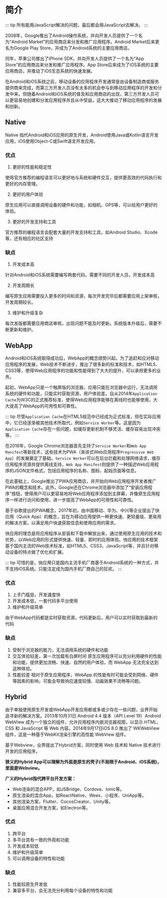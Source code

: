 # 简介
::: tip
所有能用JavaScript解决的问题，最后都会用JavaScript去解决。
:::

2008年，Google推出了Android操作系统，并向开发人员提供了一个名为“Android Market”的应用商店来分发和推广应用程序。Android Market后来更名为Google Play Store，并成为了Android系统的主要应用商店。

同年，苹果公司推出了iPhone SDK，并向开发人员提供了一个名为“App Store”的应用商店来分发和推广应用程序。App Store后来成为了iOS系统的主要应用商店，并推动了iOS生态系统的快速发展。

在Android和iOS系统之前，移动设备的应用程序开发通常是由设备制造商或服务提供商来完成，而第三方开发人员没有太多的机会参与到移动应用程序的开发和分发中来。但随着Android和iOS系统的普及和应用商店的出现，第三方开发人员可以更容易地创建和分发应用程序并且从中受益，这大大推动了移动应用程序的发展和创新。

## Native
Native 指代Android和iOS应用的原生开发，Android使用Java或Kotlin语言开发应用，iOS使用Object-C或Swift语言开发应用。

### 优点
1. 更好的性能和稳定性

  使用官方推荐的编程语言可以更好地与系统和硬件交互，提供更高效的代码执行和更好的内存管理。
  
2. 更好的用户体验

  原生应用可以直接调用设备的硬件和功能，如相机、GPS等，可以给用户更好的体验。

3. 更好的开发支持和工具

  官方推荐的编程语言会配套大量的开发支持和工具，如Android Studio、Xcode等，还有相应的社区支持

### 缺点
1. 开发成本高

  针对Android和iOS系统需要编写两套代码，需要不同的开发人员，开发成本高

2. 开发周期长

编写原生应用需要投入更多的时间和资源，每次开发完毕后都需要应用上架审核，开发周期较长。

3. 维护和升级复杂

每次发版都需要应用商店审核，出现问题不能及时更新。系统版本升级后，需要不断更新和维护。


## WebApp
Android和iOS系统取得成功后，WebApp的概念顺势兴起。为了追赶和应对移动应用程序的发展，Web技术不断进步，推出了很多新的标准和技术，如HTML5、CSS3等，使得Web应用程序的功能和性能得到了大大的提升，可以承担更多的业务。

起初，WebApp只是一个触屏版的浏览器，应用只能在浏览器中运行，无法调用系统的硬件和功能，只能实时获取资源，用户体验差。自从2014年`Application Cache`为W3C的正式推荐标准，使得Web应用程序能够在离线时也能够使用，大大提高了WebApp的可用性和可靠性。

::: tip
尽管`Application Cache`在HTML5规范中已经成为正式标准，但在实际应用中，它已经逐渐被其他技术所取代，例如`Service Worker`等。这是因为`Application Cache`存在一些问题，如缓存更新机制不够灵活、缓存容易出现冲突等。
:::

在2016年，Google Chrome浏览器首先支持了`Service Worker`和`Web App Manifest`等新技术，这些技术为PWA（渐进式Web应用程序`Progressive Web App`）的发展奠定了基础。`Service Worker`可以在后台拦截和处理网络请求，缓存应用程序资源并提供离线支持，`Web App Manifest`则提供了一种描述Web应用程序的JSON文件格式，包括应用程序的名称、图标、起始页面等信息。

在此基础上，Google推出了PWA应用商店，并开始向Web应用程序开发者推广PWA的概念和技术。此外，Google还在Chrome浏览器中添加了“安装应用程序”按钮，使得用户可以更容易地将Web应用程序添加到主屏幕，并像原生应用程序一样进行访问和使用，进一步提高了WebApp的可用性和可靠性。

基于谷歌提出的PWA概念，2017年初，由中国移动、华为、中兴等企业提出了快应用（Quick App）的概念，旨在为移动应用提供一种更快速、更轻量级、更易用的解决方案，以满足用户快速获取信息和使用应用的需求。

快应用的理念是将应用程序从安装和下载中解放出来，通过使用原生应用的技术和优势，以Web应用的形式提供快速、轻量、即时的应用体验。快应用的技术框架基于国内主流的Web技术标准，如HTML5、CSS3、JavaScript等，并且针对移动设备的特点做了优化和扩展。

::: tip
可惜的是，快应用只是国内主流手机厂商基于Android系统的一种方式，并不支持iOS系统。只能注定成为国内手机厂商自己的狂欢。
:::

### 优点
1. 上手门槛低，开发速度快
2. 开发成本低，一套代码多平台使用
3. 维护和升级简单

  由于WebApp代码都是实时获取资源，代码更新后，用户可以实时获取到最新的代码

### 缺点
1. 受制于浏览器的能力，无法调用系统的硬件和功能
2. 交互体验较差，第一次加载有白屏时间
  原生应用程序可以充分利用硬件的性能和功能，提供更加流畅、快速、自然的用户体验，而 WebApp 无法完全达到这种体验。
3. 性能较差
  相对于原生应用程序，WebApp 的性能有时可能会受到网络、硬件等因素的影响，可能会导致响应速度较慢、动画效果不流畅等问题。

## Hybrid
由于单独使用原生开发或WebApp开发应用都或多或少存在一些问题，业界开始追寻新的解决方案。2013年10月31日 Android 4.4 版本（API Level 19）Android WebView 成为一个独立的组件，允许应用程序内嵌浏览器视图，以显示 HTML、CSS 和 JavaScript 等 Web 内容。2014年9月17日iOS 8.0 推出了 WKWebView 组件，这是一种基于WebKit渲染引擎的高性能 WebView 组件。

基于Webview，业界提出了Hybrid方案，同时使用 Web 技术和 Native 技术进行开发的应用程序。

**狭义的Hybrid App可以理解为外面是原生的壳子(不局限于Android、iOS系统)，里面是Webview。**

**广义的Hybrid指代跨平台开发方案：**
- Web渲染的混合APP，如JSBridge、Cordova、Ionic等。
- 原生渲染的混合App，如ReactNative、Weex、小程序、UniApp等。
- 其他渲染方案，Flutter、CocosCreator、Unity等。
- 桌面应用混合开发方案，如Electron等。

### 优点
1. 跨平台
2. 多平台具有一致的外观和功能
3. 开发成本较低
4. 维护和升级简单
5. 可以调用设备的特性和功能

### 缺点
1. 性能较原生开发低
2. 兼容多平台，会无法充分利用每个设备的特性和功能



